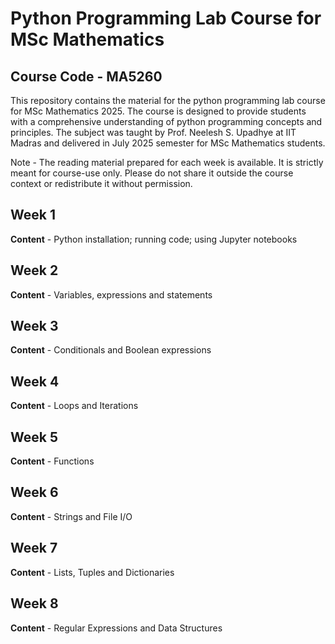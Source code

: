 # Python Programming Lab Course for MSc Mathematics

## Course Code - MA5260

This repository contains the material for the python programming lab course for MSc Mathematics 2025. The course is designed to provide students with a comprehensive understanding of python programming concepts and principles. The subject was taught by Prof. Neelesh S. Upadhye at IIT Madras and delivered in July 2025 semester for MSc Mathematics students.

Note - The reading material prepared for each week is available. It is strictly meant for course-use only. Please do not share it outside the course context or redistribute it without permission.

## Week 1

**Content** - Python installation; running code; using Jupyter notebooks

## Week 2

**Content** - Variables, expressions and statements

## Week 3

**Content** - Conditionals and Boolean expressions

## Week 4

**Content** - Loops and Iterations

## Week 5

**Content** - Functions

## Week 6

**Content** - Strings and File I/O

## Week 7

**Content** - Lists, Tuples and Dictionaries

## Week 8

**Content** - Regular Expressions and Data Structures